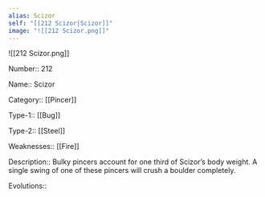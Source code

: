 ```yaml
---
alias: Scizor
self: "[[212 Scizor|Scizor]]"
image: "![[212 Scizor.png]]"
---
```


![[212 Scizor.png]]


Number:: 212

Name:: Scizor

Category:: [[Pincer]]

Type-1:: [[Bug]]

Type-2:: [[Steel]]

Weaknesses:: [[Fire]]

Description:: Bulky pincers account for one third of Scizor’s body weight. A single swing of one of these pincers will crush a boulder completely.

Evolutions:: 
